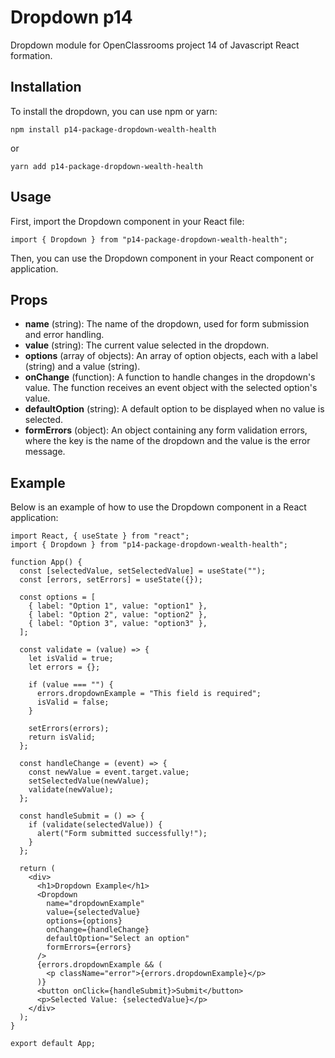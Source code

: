 # Dropdown p14

Dropdown module for OpenClassrooms project 14 of Javascript React formation.

## Installation

To install the dropdown, you can use npm or yarn:

```
npm install p14-package-dropdown-wealth-health
```

or

```
yarn add p14-package-dropdown-wealth-health
```

## Usage

First, import the Dropdown component in your React file:

```
import { Dropdown } from "p14-package-dropdown-wealth-health";
```

Then, you can use the Dropdown component in your React component or application.

## Props

- **name** (string): The name of the dropdown, used for form submission and error handling.
- **value** (string): The current value selected in the dropdown. 
- **options** (array of objects): An array of option objects, each with a label (string) and a value (string).
- **onChange** (function): A function to handle changes in the dropdown's value. The function receives an event object with the selected option's value. 
- **defaultOption** (string): A default option to be displayed when no value is selected. 
- **formErrors** (object): An object containing any form validation errors, where the key is the name of the dropdown and the value is the error message. 

## Example

Below is an example of how to use the Dropdown component in a React application:

```
import React, { useState } from "react";
import { Dropdown } from "p14-package-dropdown-wealth-health";

function App() {
  const [selectedValue, setSelectedValue] = useState("");
  const [errors, setErrors] = useState({});

  const options = [
    { label: "Option 1", value: "option1" },
    { label: "Option 2", value: "option2" },
    { label: "Option 3", value: "option3" },
  ];

  const validate = (value) => {
    let isValid = true;
    let errors = {};

    if (value === "") {
      errors.dropdownExample = "This field is required";
      isValid = false;
    }

    setErrors(errors);
    return isValid;
  };

  const handleChange = (event) => {
    const newValue = event.target.value;
    setSelectedValue(newValue);
    validate(newValue);
  };

  const handleSubmit = () => {
    if (validate(selectedValue)) {
      alert("Form submitted successfully!");
    }
  };

  return (
    <div>
      <h1>Dropdown Example</h1>
      <Dropdown
        name="dropdownExample"
        value={selectedValue}
        options={options}
        onChange={handleChange}
        defaultOption="Select an option"
        formErrors={errors}
      />
      {errors.dropdownExample && (
        <p className="error">{errors.dropdownExample}</p>
      )}
      <button onClick={handleSubmit}>Submit</button>
      <p>Selected Value: {selectedValue}</p>
    </div>
  );
}

export default App;
```

